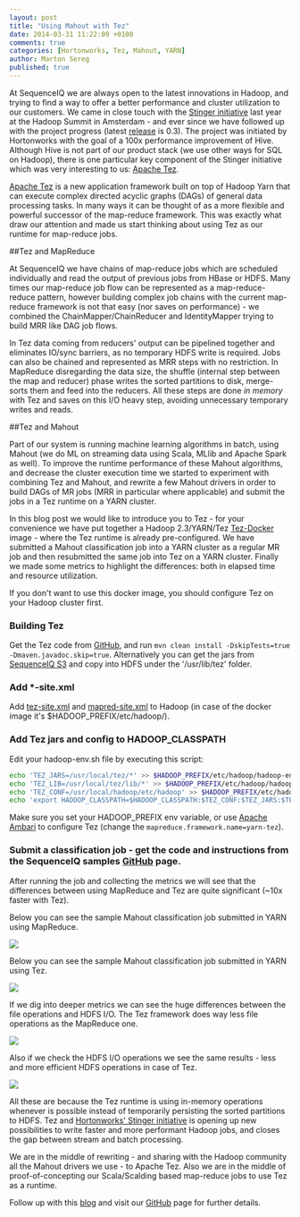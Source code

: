 ```yaml
---
layout: post
title: "Using Mahout with Tez"
date: 2014-03-31 11:22:09 +0100
comments: true
categories: [Hortonworks, Tez, Mahout, YARN]
author: Marton Sereg
published: true
---
```


At SequenceIQ we are always open to the latest innovations in Hadoop, and trying to find a way to offer a better performance and cluster utilization to our customers. We came in close touch with the [Stinger initiative](http://hortonworks.com/labs/stinger/) last year at the Hadoop Summit in Amsterdam - and ever since we have followed up with the project progress (latest [release](http://hortonworks.com/blog/apache-tez-0-3-released/) is 0.3). The project was initiated by Hortonworks with the goal of a 100x performance improvement of Hive.
Although Hive is not part of our product stack (we use other ways for SQL on Hadoop), there is one particular key component of the Stinger initiative which was very interesting to us: [Apache Tez](https://github.com/apache/incubator-tez).

[Apache Tez](http://incubator.apache.org/projects/tez.html) is a new application framework built on top of Hadoop Yarn that can execute complex directed acyclic graphs (DAGs) of general data processing tasks. In many ways it can be thought of as a more flexible and powerful successor of the map-reduce framework. This was exactly what draw our attention and made us start thinking about using Tez as our runtime for map-reduce jobs.


##Tez and MapReduce

At SequenceIQ we have chains of map-reduce jobs which are scheduled individually and read the output of previous jobs from HBase or HDFS. Many times our map-reduce job flow can be represented as a map-reduce-reduce pattern, however building complex job chains with the current map-reduce framework is not that easy (nor saves on performance) - we combined the ChainMapper/ChainReducer and IdentityMapper trying to build MRR like DAG job flows.

In Tez data coming from reducers' output can be pipelined together and eliminates IO/sync barriers, as no temporary HDFS write is required. Jobs can also be chained and represented as MRR steps with no restriction.
In MapReduce disregarding the data size, the shuffle (internal step between the map and reducer) phase writes the sorted partitions to disk, merge-sorts them and feed into the reducers. All these steps are done *in memory* with Tez and saves on this I/O heavy step, avoiding unnecessary temporary writes and reads.

##Tez and Mahout

Part of our system is running machine learning algorithms in batch, using Mahout (we do ML on streaming data using Scala, MLlib and Apache Spark as well). To improve the runtime performance of these Mahout algorithms, and decrease the cluster execution time we started to experiment with combining Tez and Mahout, and rewrite a few Mahout drivers in order to build DAGs of MR jobs (MRR in particular where applicable) and submit the jobs in a Tez runtime on a YARN cluster.

<!--more-->

In this blog post we would like to introduce you to Tez - for your convenience we have put together a Hadoop 2.3/YARN/Tez  [Tez-Docker](https://github.com/sequenceiq/tez-docker) image - where the Tez runtime is already pre-configured. We have submitted a Mahout classification job into a YARN cluster as a regular MR job and then resubmitted the same job into Tez on a YARN cluster. Finally we made some metrics to highlight the differences: both in elapsed time and resource utilization.

If you don't want to use this docker image, you should configure Tez on your Hadoop cluster first.

### Building Tez
Get the Tez code from [GitHub](https://github.com/apache/incubator-tez), and run `mvn clean install -DskipTests=true -Dmaven.javadoc.skip=true`. Alternatively you can get the jars from [SequenceIQ S3](https://s3-eu-west-1.amazonaws.com/seq-tez/tez-0.3.0-incubating.tar.gz) and copy into HDFS under the '/usr/lib/tez' folder.

### Add *-site.xml
Add [tez-site.xml](https://raw.githubusercontent.com/sequenceiq/tez-docker/master/tez-site.xml) and [mapred-site.xml](https://github.com/sequenceiq/tez-docker/blob/master/mapred-site.xml) to Hadoop (in case of the docker image it's $HADOOP_PREFIX/etc/hadoop/).

### Add Tez jars and config to HADOOP_CLASSPATH
Edit your hadoop-env.sh file by executing this script:

```bash
echo 'TEZ_JARS=/usr/local/tez/*' >> $HADOOP_PREFIX/etc/hadoop/hadoop-env.sh
echo 'TEZ_LIB=/usr/local/tez/lib/*' >> $HADOOP_PREFIX/etc/hadoop/hadoop-env.sh
echo 'TEZ_CONF=/usr/local/hadoop/etc/hadoop' >> $HADOOP_PREFIX/etc/hadoop/hadoop-env.sh
echo 'export HADOOP_CLASSPATH=$HADOOP_CLASSPATH:$TEZ_CONF:$TEZ_JARS:$TEZ_LIB' >> $HADOOP_PREFIX/etc/hadoop/hadoop-env.sh
```
   
Make sure you set your HADOOP_PREFIX env variable, or use [Apache Ambari](http://ambari.apache.org/) to configure Tez (change the `mapreduce.framework.name=yarn-tez`).

### Submit a classification job - get the code and instructions from the SequenceIQ samples [GitHub](https://github.com/sequenceiq/sequenceiq-samples) page.

After running the job and collecting the metrics we will see that the differences between using MapReduce and Tez are quite significant (~10x faster with Tez).

Below you can see the sample Mahout classification job submitted in YARN using MapReduce.

![](https://raw.githubusercontent.com/sequenceiq/sequenceiq-samples/master/tez-dag-jobs/resources/Classification_Mahout_MR.png)

Below you can see the sample Mahout classification job submitted in YARN using Tez.

![](https://raw.githubusercontent.com/sequenceiq/sequenceiq-samples/master/tez-dag-jobs/resources/Classification_Mahout_TEZ.png)

If we dig into deeper metrics we can see the huge differences between the file operations and HDFS I/O. The Tez framework does way less file operations as the MapReduce one.

![](https://raw.githubusercontent.com/sequenceiq/sequenceiq-samples/master/tez-dag-jobs/resources/fileops_tez_vs_mr.png)

Also if we check the HDFS I/O operations we see the same results - less and more efficient HDFS operations in case of Tez.

![](https://raw.githubusercontent.com/sequenceiq/sequenceiq-samples/master/tez-dag-jobs/resources/hdfsio_tez_vs_mr.png)

All these are because the Tez runtime is using in-memory operations whenever is possible instead of temporarily persisting the sorted partitions to HDFS.
Tez and [Hortonworks' Stinger initiative](http://hortonworks.com/labs/stinger/) is opening up new possibilities to write faster and more performant Hadoop jobs, and closes the gap between stream and batch processing.

We are in the middle of rewriting - and sharing with the Hadoop community all the Mahout drivers we use - to Apache Tez. Also we are in the middle of proof-of-concepting our Scala/Scalding based map-reduce jobs to use Tez as a runtime.

Follow up with this [blog](http://blog.sequenceiq.com/) and visit our [GitHub](https://github.com/sequenceiq) page for further details.

